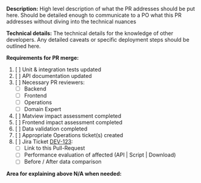 **Description:**
High level description of what the PR addresses should be put here. Should be detailed enough to communicate to a PO what this PR addresses without diving into the technical nuances

**Technical details:**
The technical details for the knowledge of other developers. Any detailed caveats or specific deployment steps should be outlined here.

**Requirements for PR merge:**

1. [ ] Unit & integration tests updated
2. [ ] API documentation updated
3. [ ] Necessary PR reviewers:
    - [ ] Backend
    - [ ] Frontend <OPTIONAL>
    - [ ] Operations <OPTIONAL>
    - [ ] Domain Expert <OPTIONAL>
4. [ ] Matview impact assessment completed
5. [ ] Frontend impact assessment completed
6. [ ] Data validation completed
7. [ ] Appropriate Operations ticket(s) created
8. [ ] Jira Ticket [DEV-123](https://federal-spending-transparency.atlassian.net/browse/DEV-123):
    - [ ] Link to this Pull-Request
    - [ ] Performance evaluation of affected (API | Script | Download)
    - [ ] Before / After data comparison

**Area for explaining above N/A when needed:**
```
```
